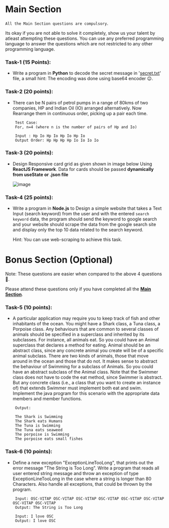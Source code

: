 # Main Section

`All the Main Section questions are compulsory`. 

Its okay if you are not able to solve it completely, show us your talent by atleast attempting these questions. You can use any preferred programming language to answer the questions which are not restricted to any other programming language.

### Task-1 (15 Points):
- Write a program in **Python** to decode the secret message in '[secret.txt](https://github.com/Open-Source-Community-VIT-AP-Classroom/Tech_Dept_Test/blob/main/secret.txt)' file, a small hint: The encoding was done using base64 encoder 😉.

### Task-2 (20 points):

- There can be N pairs of petrol pumps in a range of 80kms of two companies, HP and Indian Oil (IO) arranged alternatively. Now Rearrange them in continuous order, picking up a pair each time. 

  ``` 
   Test Case:  
   For, n=4 (where n is the number of pairs of Hp and Io)    
  
   Input : Hp Io Hp Io Hp Io Hp Io  
   Output Order: Hp Hp Hp Hp Io Io Io Io  
  ```

### Task-3 (20 points):  

- Design Responsive card grid as given shown in image below Using **ReactJS Framework**. Data for cards should be passed **dynamically from useState or .json file**

  ![image](https://user-images.githubusercontent.com/70259716/130324602-fc865880-1be1-450f-8666-485b84f242b0.png)



### Task-4 (25 points):

- Write a program in **Node.js** to Design a simple website that takes a Text Input (search keyword) from the user and with the entered `search keyword` data, the program should send the keyword to google search and your website should scrape the data from the google search site and display only the top 10 data related to the search keyword.

  Hint: You can use web-scraping to achieve this task.

# Bonus Section (Optional)

Note: These questions are easier when compared to the above 4 questions 🤔.

Please attend these questions only if you have completed all the **[Main Section](https://github.com/Open-Source-Community-VIT-AP-Classroom/Tech_Dept_Test/blob/main/Questions.md#main-section)**.

### Task-5 (10 points):    
- A particular application may require you to keep track of fish and other inhabitants of the ocean. You might have a Shark class, a Tuna class, a Porpoise class. Any behaviours that are common to several classes of animals should be specified in a superclass and inherited by its subclasses. For instance, all animals eat. So you could have an Animal superclass that declares a method for eating. Animal should be an abstract class, since any concrete animal you create will be of a specific animal subclass. There are two kinds of animals, those that move around in the ocean and those that do not. It makes sense to abstract the behaviour of Swimming for a subclass of Animals. So you could have an abstract subclass of the Animal class. Note that the Swimmer class does not have to code the eat method, since Swimmer is abstract. But any concrete class (i.e., a class that you want to create an instance of) that extends Swimmer must implement both eat and swim. Implement the java program for this scenario with the appropriate data members and member functions.  

  ```
   Output:  
   
   The Shark is Swimming  
   The Shark eats Humans  
   The Tuna is Swimming  
   The Tuna eats seaweed  
   The porpoise is Swimming  
   The porpoise eats small fishes  
  ```

### Task-6 (10 points):   
- Define a new exception "ExceptionLineTooLong", that prints out the error message "The String is Too Long". Write a program that reads all user entered string message and throw an exception of type ExceptionLineTooLong in the case where a string is longer than 80 Characters. Also handle all exceptions, that could be thrown by the program.  
  
  ```
   Input: OSC-VITAP OSC-VITAP OSC-VITAP OSC-VITAP OSC-VITAP OSC-VITAP OSC-VITAP OSC-VITAP   
   Output: The String is Too Long
  
   Input: I love OSC
   Output: I love OSC
  ```
